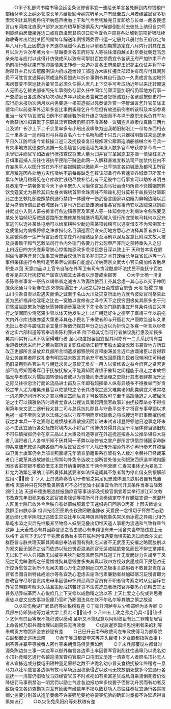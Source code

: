 <!-- { "loadSidebar": true } -->
　　○甲子礼部尚书席书等会廷臣条议修省事宜一速给长单言各处解到内府钱粮户部给付单文上纳必获取长单方给批回今纳完听单大户有延至五六月者缘监局官多勒索常例计其所费将倍所纳怨声嗷嗷上干和气今后钱粮完日宜即给与长单一裁省民运言山东河南北直隶户部岁派宣府粮草折银俱系大户解部倒批前去彼处上纳但自京师到彼经由居庸接连边口或有疏虞累其赔贝□皮今宜令户部将各处解到前项折银陆续称收寄库出给批关回照候每年解送年例银两委官带运一定册封凡册封各王府钦定每年八月行礼止因撰造不齐遂尔延缓今系五月以前者刻期撰造定在八月内行封其在五月以后方许次年著为令一禁越奏言各王府将军人等往往潜自越关赴京奏扰朝廷笃念亲亲给与应付以此得计仿傚成风以致有司掣肘百姓烦费宜令各该王府严加钤束不许仍前擅行奏扰果有冤抑事情亲王转奏一处造办言各王府亲郡王妃郡主仪仗并将军中尉郡县主君仪宾冠服例该内府成造给领工部造办木匮扛擡兵部起关有司应付其间劳费不可胜言宜通算前项成造所费照先年折价事例令其自行造办一久责成言各边地邻夷虏警变不常巡抚兵备官员必须久任得人庶几上下交手可考成功近年以来迁转颇速人无固志乞敕吏部查照先年事例务存留久任中间年劳颇深量加职衔仍留地方行事一严查勘近日各边奏报功次动经岁年以致死者含冤生者怨愤诚宜行各该巡按御史将一应行勘未报功次两月以内务要逐一核实造报以凭奏请升赏一停冒滥言乞升官员除正德年间以前查革外近年多妄比事例夤缘乞升今后但有故违前例者听该科及本部参奏重治一垛军功言流官旧例不许袭替若所获升级之功因而不与垛于原职未免负其军功今后获功准扣算累于原职其流官职级仍照旧不准袭替一议弭盗言直隶仪真踰江西九江及湖广长沙上下二千余里率多有小船出没啸聚为盗我朝旧制沿江一带每东西相去三十里各设一巡司每司弓兵每百名六七十名哨船或十只五六只器械明备往来巡逻承平日久江防尽废今宜敕操江巡江及抚按查复旧规修理公廨置造哨船器械佥补弓兵一有失事地方就便查究追捕一处高墙言凤阳高墙先年庶人数多官军守获亦多今尚一二未曾归并而官军如故合行抚按查议将庶人量为归并官军革回原卫差操一慎诬枉言近日缉事巡捕人员往往诬执平民陷于贼盗此网一入解释甚难宜敕法司严加禁约在内不许妄执平人以图升赏在外不许妄报贼数以徼能声一处军饷言各边城堡及都司卫所官军月粮迩因各处地方灾伤徵纳不前每每缺乏乞敕该部备行各官速查各城堡卫所军士累年欠缺月粮将见在仓库收贮钱粮尽数补给若有不足彼中合行事宜可以助补者明白具奏定夺一禁奢侈言今天下承平既久人习僣侈宫室舆马壮丽奇巧所费不赀婚姻祭葬饮食筵宴尤为暴殄其妇女身衣锦绣首带金珠贵贱不辨踰礼犯分莫甚于兹民穷财匮职此之由乞敕礼部查照禁例通行禁约一体遵守一饬武备言国家以边陲为屏翰边陲以武备为盛衰所谓武备者城堡兵马是也近日武备废弛当事各官惟事苟安以故贼深寇则闾井就墟小入则人畜被掠宜行各边镇等官及军民人等一体知会地方利病许令各陈要见某处关隘倾圮系贼通要路所宜豫修某处城堡坍塌系贼入径行所宜坚筑马耗何以足充军逃何以选补某处屯地可以给军耕种少助边需某项钱粮可以通变借支不为常例军士之疲惫何为病根将领之诛求指何名目镇巡官仍宜亲历地方悉心咨访择其善者参以己见星驰具奏一惩严苛言近者在京在外司理诸臣多至淫刑以逞及妄意比附深文故入被及良善致干和气乞敕法司行令内外衙门各要力行公恕申严非刑之禁特重失入之愆  上曰近日四方灾变非常朕心惊惕惟恐政多乖谬民怨日深以致上干  天和咎本实在朕躬谕令卿等开具兴革事宜今既会议但所言多非弭灾之术其速给长单裁省民运等十六事俱采择施行今后科道官果尽谠直朕自能虚心听纳两京文武大小官员痛加修省勉尽职业以回  天意四品以上官令自陈在外军卫有司有贪淫酷虐坏法扰民不能抚宁百姓者亦足召灾行抚按官严加查访黜其太甚者以示警戒余报罢
　　○大学士杨一清复条陈修省事宜一祭告以竭修省之诚古人致斋欲使百工齐其念虑一其心志以交于神明庶获感通耳今新春在迩  郊祭期逼宜于  大祀之后择日斋戒遣官祭告  天地  社稷  宗庙山川引咎自责以彰遇灾而惧之诚至于名山大川及灾变所出地方就令彼处官司祭告此盖为民祈福非他淫祀之比也一宽恤以宣修省之泽今天下之民穷困极矣其原多由于刑罚冤滥赋歛繁急所致伏愿特降德音覃及天下先令各衙门斟酌事宜开具条件请旨采择行之使囹圄少清冤滞少雪以体天地发生之仁以广朝廷好生之德至于嘉靖三年以前拖欠内外仓库钱粮亦望大霈恩泽其在小民名下未徵者即与开豁若大户侵欺监追年久果无抵业者亦与蠲除其余宜量许折徵仍视其年分之远近以为折价之多寡一听言以尽修省之实六部科道等官奉诏条陈利弊兴革  陛下择其切当可行者依议施行惠及斯民多矣其间实有污汛不切窒碍难行者  圣心权度报罢固宜但其间亦有一二关系民情有益治道者伏愿采而行之若兵部所言复职任如浙江镇守市舶太监请改敕书兼管地方所宜改正吏部所言录放弃兵部所言悯遣发都察院所言释幽滞盖言近年放谪诸臣以言得罪及公务连累者除议礼奉有明旨姑未敢言其余充军者放回原籍为民者冠带闲住可用者仍旧录用则各官进言与朝廷求言之意皆无负矣一用人以资修省之益今庶官之贤否吏部不能尽知而寄耳目于抚按抚按又不能真知而课绩于催科之间程能于趋走之末故悃愊无华者或以为懦掘圆转便给者或以为贤能而奉法循理之吏能行其志者鲜矣况升迁之际又往往忽治行而论流品进士甫及三年即有超擢举人纵有异绩多不得推举而岁贡较之举人尤为难矣州县官以佐贰较之令长其进取之途又难矣诸如此类俱宜大破常格一清夙弊仍间行不次之赏以侍豪杰而后真才可致实政可举至于高蹈恬退之人被屈沉沦之士可以镇雅俗济时艰者尤宜从公搜访具奏起用武官故事非由抚按荐举亦不得推用第年来文武二途轩轾太甚二司与总兵抗礼郡县与守备平交不才将官专事卑謟以求免祸一或不至则文吏以法绳之或以寸牒不明而罗织骁勇之将或搜远年旧事而摧伤统驭之才本兵一不之察则老成惯战者置散投闲而新进未试者超登将领他日边事之坏未必不由此宜通行各处抚按将境内大小将官广询博访务得其真至于平居体穆当循旧规不可任情摧抑仍令在京三品以上大臣及科道等官在外巡抚巡按各从公推举堪任大将者几偏将者几人各举所知不厌其同一革弊以祛修省之害户部所言慎惜京储国家命脉仰系京储乞敕谕内府各衙门今后匠官匠作军人除已传升招添外不许再行奏乞其腾骧四卫勇士旗军仍令兵部查照嘉靖元年清查册籍果系存留有名人数准令替补已经裁革者仍旧裁革其逃故缺役止照常勾补免令选收工部所言处借支例银狭西织造羊绒袍服因本省赃罚银不敷欲借支本部开纳事例银五千两今照营建  仁寿宫事体尤为紧急工料尤为浩繁乞采纳工部所奏择其紧要者如法织造蠲其不急者暂为停止借支例银解部应用＜锍-釒＞入  上曰览卿奏皆切于修省之实足见忠诚体国关朕躬者自有处置但格  天感神只在常存敬畏祭告可不必行宽恤小民事宜令所司开具条件当春旨降敕颁行上法  天道布德施惠选拔振励庶官等事该部及抚按官俱宜着实举行浙江邓文敕书备查先年旧稿来看文武官被责降调等项所司开具奏请定夺不许朦胧支调一概混开人匠勇士除已收外今后朕自有处置绒服着梁玉速织完日回京○丙寅  上因灾敕谕文武群臣曰朕恭承  祖训光绍丕图夙夜孜孜罔敢逸豫敬  天爱民一念恒切于怀然而志勤道远绩化未孚阴阳愆违致生灾变比年以来坤舆弗靖乾象失常风雨冰雹之异南北相仍旱乾水溢之灾后先继报甚至物怪人妖层见叠出切惟天道人事相为流通和气致祥乖气致异  上天垂戒必有其因静言思之皆由朕心有未纯德有未一用舍失当举措违宜上无以格于  高穹下无以宁于兆庶省循咎本实在朕躬岂惟遇变而惧实欲思过而改尔文武群臣皆与朕共理天职其间竭忠奉法者固有狥利忘义者不无武臣无安攘之略而朘削以为家文臣无弼亮之诚而依违以玩日贤否混淆而官无惩戒赋歛繁急而民不聊生掌邦礼无以和于神人典邦政无以威乎夷狄刑狱冤滥而怨声载道工作无度而财力告竭至于风纪之司尤昧激扬之任爱憎或狥其意毁誉多失其真以致四方视效贪墨成风下民怨咨无所控诉愁苦之状所不忍闻夫君心万化之原朝廷四方之极事关朕躬者不敢自怠责在百官者当图自新特兹戒谕尔等各宜洗心澄虑去垢涤污素廉勤者益加砥砺习玩慢者即为修改官守尽职言责纳忠毋事因循毋怀顾忌两京官员有不职者待考察之时从公罢斥在外官员朝觐考察未久姑且策励戒饬若奸贪不法实迹显著抚按官亦要悉心访察去其太甚务期弊端革而人心悦庶几上下交修以成励精之治以答  上天仁爱之心傥或弗思弗庸徒以虚文应故事岂但瘝乃官旷乃职国法具在朕不尔私尔等其勉之慎之故谕
　　○以灾伤免湖广武昌府等处税粮有差
○丁卯升鸿胪寺左少卿郑绅为本寺卿
○兵部左侍郎张璁等力诋大学士费宏＜锍-釒＞凡四五上改之弗克乃具＜锍-釒＞乞休有曰臣等既不能积诚以感动  圣听又不能屈意以阿附权臣有此二罪难复居官  上命各修乃职共图治理以副简任无再渎奏
　　○戊辰暹罗国坤思悦喇者来的利等来朝贡方物赏织金衣钞锭有差
　　○己巳升云南布政使司左布政使傅习为都察院右副都御史巡抚云南
　　○泰宁等卫都督孛来等差头目塔卜歹女直都指挥佥事卜剌答等并寨平等族番人密竹等来朝贡马俱赏赉如例
　　○辛未兵部覆议左都督时源条陈边务三事一实边军以御外侮言各边军士率因管军官剥削往往逃窜乃以诡名幼小顶补食粮乞通行各镇巡清军管屯官取户口屯田文册逐一清查有人者照名顶补无人者从宜拣选或分拨屯田耕种量足原额之数不许诡名幼小冒支食粮抚按年终稽考一息马力以壮军威言各边俱有牧马草场近因权豪侵占以致马无牧放倒死数多今宜通行各巡抚一一清查仍旧牧放马匹经管官员不时点视如有卖富差贫或私自乘骑倒死者仍依降级罚马事例禁治一明赏罚以励士气言各边报功率多权要子侄冒功升赏而有功者反致隐没又各边查勘功次互有延缓有经数年不报以致获功人员往往奏扰宜通行各巡按御史务要分别首从造册奏缴不许豪强势要抢夺要买纪验的确即时奏报不许延迟得旨俱如议行
　　○以灾伤免凤阳府等处秋粮有差
